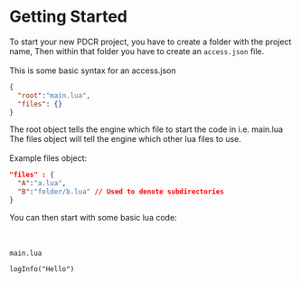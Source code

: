 # Getting Started

To start your new PDCR project, you have to create a folder with the project name, Then within that folder you have to create an `access.json` file.
<br><br>
This is some basic syntax for an access.json
```json
{
  "root":"main.lua",
  "files": {}
}
```
The root object tells the engine which file to start the code in i.e. main.lua
The files object will tell the engine which other lua files to use.
<br><br>
Example files object:
```json
"files" : {
  "A":"a.lua",
  "B":"folder/b.lua" // Used to denote subdirectories
}
```
You can then start with some basic lua code:

<br><br>
`main.lua`
```
logInfo("Hello")
```


